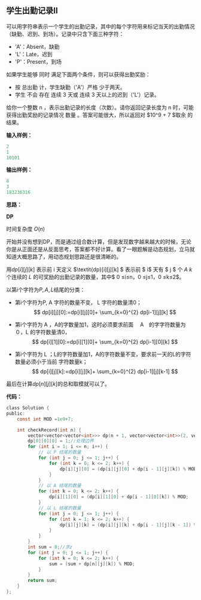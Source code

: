 ## 学生出勤记录II

可以用字符串表示一个学生的出勤记录，其中的每个字符用来标记当天的出勤情况（缺勤、迟到、到场）。记录中只含下面三种字符：

- 'A'：Absent，缺勤
- 'L'：Late，迟到
- 'P'：Present，到场

如果学生能够 同时 满足下面两个条件，则可以获得出勤奖励：

- 按 总出勤 计，学生缺勤（'A'）严格 少于两天。
- 学生 不会 存在 连续 3 天或 连续 3 天以上的迟到（'L'）记录。

给你一个整数 n ，表示出勤记录的长度（次数）。请你返回记录长度为 n 时，可能获得出勤奖励的记录情况 数量 。答案可能很大，所以返回对 $10^9 + 7 $取余 的结果。



**输入样例：**

```c
2
1
10101
```

**输出样例：**

```c
8
3
183236316
```



**思路：**

**DP**

时间复杂度 $O(n)$

开始并没有想到DP，而是通过组合数计算，但是发现数字越来越大的时候，无论你是从正面还是从反面思考，答案都不好计算。看了一眼题解是动态规划，立马就知道大概思路了，用动态规划思路还是很清晰的。

用$dp[i][j][k]$ 表示前 i 天定义  $\textit{dp}[i][j][k] $ 表示前 $ i$ 天有 $ j $ 个 $A$  $k$个连续的 $L$ 的可奖励的出勤记录的数量，其中$ 0 ≤i≤n，0 ≤j≤1，0 ≤k≤2$。

以第$i$个字符为$P , A , L$结尾的分类：

- 第i个字符为P, A 字符的数量不变， L 字符的数量清0；
  $$
  dp[i][j][0]:=dp[i][j][0]+ \sum_{k=0}^{2} dp[i-1][j][k]
  $$
  
- 第i个字符为 A ，A的字数量加1，这时必须要求前面 　A　的字字符数量为０，L 的字符数量清0，
  $$
  dp[i][1][0]:=dp[i][1][0]+ \sum_{k=0}^{2} dp[i-1][0][k]
  $$

- 第i个字符为 L ；L的字符数量加1，A的字符数量不变，要求前一天的L的字符数量必须小于当前 字符数量k；
  $$
  dp[i][j][k]:=dp[i][j][k]+ \sum_{k=0}^{2} dp[i-1][j][k-1]
  $$

最后在计算$dp[n][j][k]$的总和取模就可以了。



**代码：**

```c
class Solution {
public:
    const int MOD =1e9+7;

    int checkRecord(int n) {
        vector<vector<vector<int>>> dp(n + 1, vector<vector<int>>(2, vector<int>(3)));  // 长度，A 的数量，结尾连续 L 的数量
        dp[0][0][0] = 1;//处理边界
        for (int i = 1; i <= n; i++) {
            // 以 P 结尾的数量
            for (int j = 0; j <= 1; j++) {
                for (int k = 0; k <= 2; k++) {
                    dp[i][j][0] = (dp[i][j][0] + dp[i - 1][j][k]) % MOD;
                }
            }
            // 以 A 结尾的数量
            for (int k = 0; k <= 2; k++) {
                dp[i][1][0] = (dp[i][1][0] + dp[i - 1][0][k]) % MOD;
            }
            // 以 L 结尾的数量
            for (int j = 0; j <= 1; j++) {
                for (int k = 1; k <= 2; k++) {
                    dp[i][j][k] = (dp[i][j][k] + dp[i - 1][j][k - 1]) % MOD;
                }
            }
        }
        int sum = 0;//求z
        for (int j = 0; j <= 1; j++) {
            for (int k = 0; k <= 2; k++) {
                sum = (sum + dp[n][j][k]) % MOD;
            }
        }
        return sum;
    }
};
```

